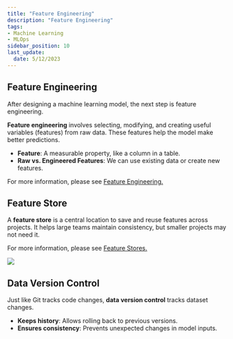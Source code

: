 ```yaml
---
title: "Feature Engineering"
description: "Feature Engineering"
tags: 
- Machine Learning
- MLOps
sidebar_position: 10
last_update:
  date: 5/12/2023
---
```


## Feature Engineering  

After designing a machine learning model, the next step is feature engineering.  

**Feature engineering** involves selecting, modifying, and creating useful variables (features) from raw data. These features help the model make better predictions.  

- **Feature**: A measurable property, like a column in a table.  
- **Raw vs. Engineered Features**: We can use existing data or create new features.

For more information, please see [Feature Engineering.](/docs/024-Machine-Learning/005-ML-Lifecycle/014-Feature-Engineering.md)

## Feature Store  

A **feature store** is a central location to save and reuse features across projects. It helps large teams maintain consistency, but smaller projects may not need it.  

For more information, please see [Feature Stores.](/docs/024-Machine-Learning/011-MLOps-Deployment/017-Feature-Stores.md)

<div class="img-center"> 

![](/img/docs/Screenshot-2025-03-18-202541.png)

</div>

## Data Version Control  

Just like Git tracks code changes, **data version control** tracks dataset changes.  

- **Keeps history**: Allows rolling back to previous versions.  
- **Ensures consistency**: Prevents unexpected changes in model inputs.  

